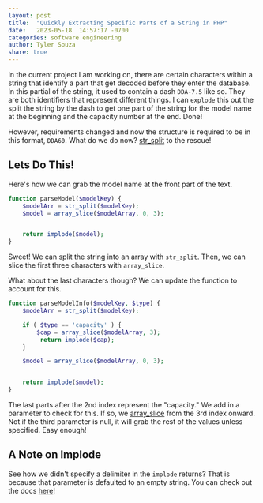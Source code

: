 ```yaml
---
layout: post
title:  "Quickly Extracting Specific Parts of a String in PHP"
date:   2023-05-18  14:57:17 -0700
categories: software engineering
author: Tyler Souza
share: true
---
```



In the current project I am working on, there are certain characters within a string that identify a part that get decoded before they enter the database. In this partial of the string, it used to contain a dash `DDA-7.5` like so. They are both identifiers that represent different things. I can `explode` this out the split the string by the dash to get one part of the string for the model name at the beginning and the capacity number at the end. Done!

However, requirements changed and now the structure is required to be in this format, `DDA60`. What do we do now? [str_split](https://www.php.net/manual/en/function.str-split.php) to the rescue!


## Lets Do This!

Here's how we can grab the model name at the front part of the text. 

```php
function parseModel($modelKey) {
	$modelArr = str_split($modelKey);
	$model = array_slice($modelArray, 0, 3);


    return implode($model);
}

```


Sweet! We can split the string into an array with `str_split`. Then, we can slice the first three characters with `array_slice`. 

What about the last characters though? We can update the function to account for this. 

```php
function parseModelInfo($modelKey, $type) {
	$modelArr = str_split($modelKey);

	if ( $type == 'capacity' ) {
		$cap = array_slice($modelArray, 3);
		 return implode($cap);
	}

	$model = array_slice($modelArray, 0, 3);


    return implode($model);
}

```

The last parts after the 2nd index represent the "capacity." We add in a parameter to check for this. If so, we [array_slice](https://www.php.net/manual/en/function.array-slice.php) from the 3rd index onward. Not if the third parameter is null, it will grab the rest of the values unless specified.  Easy enough!


## A Note on Implode

See how we didn't specify a delimiter in the `implode` returns? That is because that parameter is defaulted to an empty string. You can check out the docs [here](https://www.php.net/manual/en/function.implode.php)!